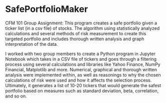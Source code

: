 # SafePortfolioMaker

CFM 101 Group Assignment: This program creates a safe portfolio given a ticker list (in a csv file) of stocks. The algorithm using statistically analyzed calculations and several methods of risk measurement to create this targeted portfolio and includes thorough written analysis and graph interpretation of the data.

I worked with two group members to create a Python program in Jupyter Notebook which takes in a CSV file of tickers and goes through a filtering process using several calculations and libraries like Yahoo Finance, NumPy Financial, Matplotlib and more. Numerical, graphical and thorough written analysis were implemented within, as well as reasonings to why the chosen calculations of risk were used and how it affects the selection process. Ultimately, it generates a list of 10-20 tickers that would generate the safest portfolio based on measures such as standard deviation, beta, correlation, and so on.
